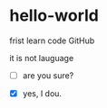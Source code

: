 # hello-world
frist learn code GitHub 


it is not lauguage


- [ ] are you sure? 

- [x] yes, I dou.
